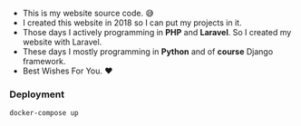 - This is my website source code. 😅
- I created this website in 2018 so I can put my projects in it.
- Those days I actively programming in **PHP** and **Laravel**. So I created my website with Laravel.
- These days I mostly programming in **Python** and of **course** Django framework.
- Best Wishes For You. ❤️

### Deployment
```
docker-compose up
```
